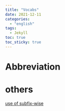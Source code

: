 ```yaml
---
title: "Vocabs"
date: 2021-12-11
categories:
  - "english"
tags:
  - Jekyll
toc: true
toc_sticky: true
---
```

# Abbreviation
# others
[use of subfix-wise](https://english.stackexchange.com/questions/6713/when-is-it-correct-to-use-the-wise-suffix)